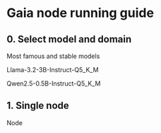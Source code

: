 # Gaia node running guide 

## 0. Select model and domain

Most famous and stable models 

Llama-3.2-3B-Instruct-Q5_K_M

Qwen2.5-0.5B-Instruct-Q5_K_M


## 1. Single node
Node 
